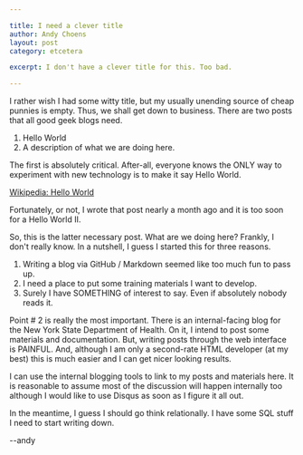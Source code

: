 ```yaml
---

title: I need a clever title
author: Andy Choens
layout: post
category: etcetera

excerpt: I don't have a clever title for this. Too bad.

---
```


I rather wish I had some witty title, but my usually unending source
of cheap punnies is empty. Thus, we shall get down to business. There
are two posts that all good geek blogs
need.

1. Hello World
2. A description of what we are doing here.

The first is absolutely critical. After-all, everyone knows the ONLY
way to experiment with new technology is to make it say Hello World.

[Wikipedia: Hello World](http://en.wikipedia.org/wiki/Hello_world_program)

Fortunately, or not, I wrote that post nearly a month ago and it is
too soon for a Hello World II.

So, this is the latter necessary post. What are we doing here?
Frankly, I don't really know. In a nutshell, I guess I started this
for three reasons.

1. Writing a blog via GitHub / Markdown seemed like too much fun to
   pass up.
2. I need a place to put some training materials I want to develop.
3. Surely I have SOMETHING of interest to say. Even if absolutely
   nobody reads it.

Point # 2 is really the most important. There is an internal-facing
blog for the New York State Department of Health. On it, I intend to
post some materials and documentation. But, writing posts through the
web interface is PAINFUL. And, although I am only a second-rate HTML
developer (at my best) this is much easier and I can get nicer looking
results.

I can use the internal blogging tools to link to my posts and
materials here. It is reasonable to assume most of the discussion will
happen internally too although I would like to use Disqus as soon as I
figure it all out.

In the meantime, I guess I should go think relationally. I have some
SQL stuff I need to start writing down.

--andy



